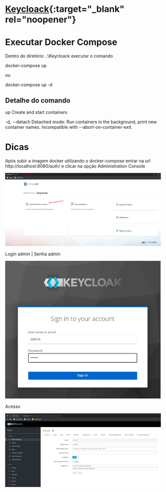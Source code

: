 # [Keycloack](https://www.keycloak.org/){:target="_blank" rel="noopener"} #


# Executar Docker Compose #

<p>Dentro do diretório ..\Keycloack executar o comando </p>

<p>docker-compose up</p>
<p>ou</p>
<p>docker-compose up -d</p>

## Detalhe do comando ##

<p>up                 Create and start containers</p>
<p>
    -d, --detach       Detached mode: Run containers in the background,
                        print new container names. Incompatible with
                        --abort-on-container-exit.
</p>                

# Dicas #

<p>
    Após subir a imagem docker utilizando o docker-compose entrar na url http://localhost:8080/auth/
    e  clicar na opção Administration Console
</p>

<img src=".\images\Imagem01.jpg" />

<p>Login admin | Senha admin</p>

<img src=".\images\Imagem02.jpg" />

<p>Acesso</p>

<img src=".\images\Imagem03.jpg" />
